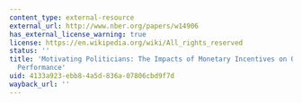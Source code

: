 ```yaml
---
content_type: external-resource
external_url: http://www.nber.org/papers/w14906
has_external_license_warning: true
license: https://en.wikipedia.org/wiki/All_rights_reserved
status: ''
title: 'Motivating Politicians: The Impacts of Monetary Incentives on Quality and
  Performance'
uid: 4133a923-ebb8-4a5d-836a-07806cbd9f7d
wayback_url: ''
---
```

